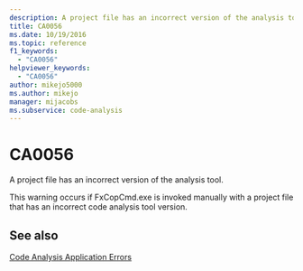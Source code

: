 ```yaml
---
description: A project file has an incorrect version of the analysis tool.
title: CA0056
ms.date: 10/19/2016
ms.topic: reference
f1_keywords:
  - "CA0056"
helpviewer_keywords:
  - "CA0056"
author: mikejo5000
ms.author: mikejo
manager: mijacobs
ms.subservice: code-analysis
---
```


# CA0056

A project file has an incorrect version of the analysis tool.

This warning occurs if FxCopCmd.exe is invoked manually with a project file that has an incorrect code analysis tool version.

## See also

[Code Analysis Application Errors](../code-quality/code-analysis-application-errors.md)
